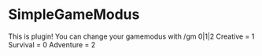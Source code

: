 # SimpleGameModus
This is plugin! You can change your gamemodus with /gm 0|1|2 Creative = 1 Survival = 0 Adventure = 2
